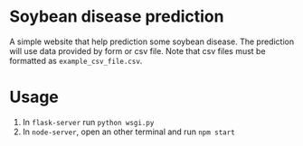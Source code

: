 # Soybean disease prediction

A simple website that help prediction some soybean disease. The prediction will use data provided by form or csv file. Note that csv files must be formatted as ```example_csv_file.csv```.

# Usage
1. In ```flask-server``` run ```python wsgi.py```
2. In ```node-server```, open an other terminal and run ```npm start```